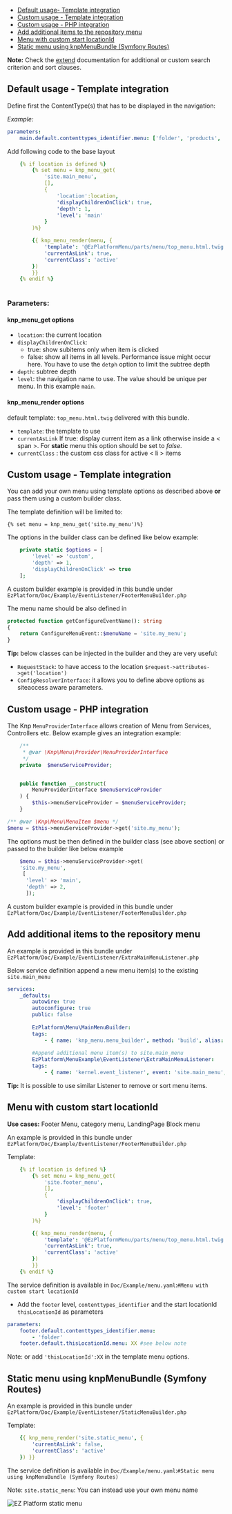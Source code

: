 
- [Default usage- Template integration](#default-usage---template-integration)
- [Custom usage - Template integration](#custom-usage---template-integration)
- [Custom usage - PHP integration](#custom-usage---php-integration)
- [Add additional items to the repository menu](#add-additional-items-to-the-repository-menu)
- [Menu with custom start locationId](#menu-with-custom-start-locationId)
- [Static menu using knpMenuBundle (Symfony Routes)](#static-menu-using-knpMenuBundle-symfony-routes)

**Note:** Check the [extend](extend.md) documentation for additional or custom search criterion and sort clauses.

## Default usage - Template integration

Define first the ContentType(s) that has to be displayed in the navigation:

_Example:_
```yaml
parameters:
    main.default.contenttypes_identifier.menu: ['folder', 'products', 'article', 'product_item']
```

Add following code to the base layout

```yaml
    {% if location is defined %}
        {% set menu = knp_menu_get(
            'site.main_menu',
            [],
            {
                'location':location,
                'displayChildrenOnClick': true,
                'depth': 1,
                'level': 'main'
            }
        )%}

        {{ knp_menu_render(menu, {
            'template': '@EzPlatformMenu/parts/menu/top_menu.html.twig',
            'currentAsLink': true,
            'currentClass': 'active'
        })
        }}
    {% endif %}
    
```

### Parameters:

#### knp_menu_get options

- `location`: the current location
- `displayChildrenOnClick`:
    - true: show subitems only when item is clicked
    - false: show all items in all levels. Performance issue might occur here. You have to use the `detph` option to limit the subtree depth
- `depth`: subtree depth
- `level`: the navigation name to use. The value should be unique per menu. In this example `main`.


#### knp_menu_render options

default template: `top_menu.html.twig` delivered with this bundle.

- `template`: the template to use
- `currentAsLink` If true: display current item as a link otherwise inside a < span >. For **static** menu this option should be set to _false_.
- `currentClass` : the custom css class for active < li > items


## Custom usage - Template integration
You can add your own menu using template options as described above **or** pass them  using a custom builder class.

The template definition will be limited to:
```
{% set menu = knp_menu_get('site.my_menu')%}
```

The options in the builder class can be defined like below example:

```php
    private static $options = [
        'level' => 'custom',
        'depth' => 1,
        'displayChildrenOnClick' => true
    ];
```

A custom builder example is provided in this bundle under `EzPlatform/Doc/Example/EventListener/FooterMenuBuilder.php` 

The menu name should be also defined in 

```php
protected function getConfigureEventName(): string
{
    return ConfigureMenuEvent::$menuName = 'site.my_menu';
}
```

**Tip:** below classes can be injected in the builder and they are very useful:
* `RequestStack`: to have access to the location `$request->attributes->get('location')` 
* `ConfigResolverInterface`: it allows you to define above options as siteaccess aware parameters.

## Custom usage - PHP integration

The Knp `MenuProviderInterface` allows creation of Menu from Services, Controllers etc. Below example gives an integration example:

```php
    /**
     * @var \Knp\Menu\Provider\MenuProviderInterface
     */
    private  $menuServiceProvider;


    public function __construct(
        MenuProviderInterface $menuServiceProvider
    ) {
        $this->menuServiceProvider = $menuServiceProvider;
    }
```

```php
/** @var \Knp\Menu\MenuItem $menu */
$menu = $this->menuServiceProvider->get('site.my_menu');
```
The options must be then defined in the builder class (see above section) or passed to the builder like below example

```php
    $menu = $this->menuServiceProvider->get(
    'site.my_menu',
     [
      'level' => 'main', 
      'depth' => 2,
      ]);
```

A custom builder example is provided in this bundle under `EzPlatform/Doc/Example/EventListener/FooterMenuBuilder.php`

## Add additional items to the repository menu

An example is provided in this bundle under `EzPlatform/Doc/Example/EventListener/ExtraMainMenuListener.php`

Below service definition append a new menu item(s) to the existing `site.main_menu`

```yaml
services:
    _defaults:
        autowire: true
        autoconfigure: true
        public: false
        
        EzPlatform\Menu\MainMenuBuilder:
        tags:
            - { name: 'knp_menu.menu_builder', method: 'build', alias: 'site.main_menu' }
            
        #Append additional menu item(s) to site.main_menu
        EzPlatform\MenuExample\EventListener\ExtraMainMenuListener:
        tags:
            - { name: 'kernel.event_listener', event: 'site.main_menu', method: 'onMenuConfigure' }
```

**Tip:** It is possible to use similar Listener to remove or sort menu items.

## Menu with custom start locationId

**Use cases:** Footer Menu, category menu, LandingPage Block menu

An example is provided in this bundle under `EzPlatform/Doc/Example/EventListener/FooterMenuBuilder.php`

Template:
```yaml
    {% if location is defined %}
        {% set menu = knp_menu_get(
            'site.footer_menu',
            [],
            {
                'displayChildrenOnClick': true,
                'level': 'footer'
            }
        )%}

        {{ knp_menu_render(menu, {
            'template': '@EzPlatformMenu/parts/menu/top_menu.html.twig',
            'currentAsLink': true,
            'currentClass': 'active'
        })
        }}
    {% endif %}

```

The service definition is available in `Doc/Example/menu.yaml`:`#Menu with custom start locationId`

- Add the `footer` level, `contenttypes_identifier` and the start locationId `thisLocationId` as parameters

```yaml
parameters:
    footer.default.contenttypes_identifier.menu:
        - 'folder'
    footer.default.thisLocationId.menu: XX #see below note

```

Note: or add `'thisLocationId':XX` in the template menu options.

## Static menu using knpMenuBundle (Symfony Routes)

An example is provided in this bundle under `EzPlatform/Doc/Example/EventListener/StaticMenuBuilder.php`

Template:

```yaml
    {{ knp_menu_render('site.static_menu', {
        'currentAsLink': false,
        'currentClass': 'active'
    }) }}
```

The service definition is available in `Doc/Example/menu.yaml`:`#Static menu using knpMenuBundle (Symfony Routes)`

Note: `site.static_menu`: You can instead use your own menu name 

![EZ Platform static menu](Images/static_menu.png?raw=true "EZ Platform menu navigation")